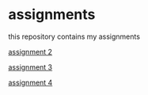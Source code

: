 # assignments
this repository contains my assignments

[assignment 2](https://github.com/FiloDerba/assignments/blob/master/assignment2%20.ipynb)

[assignment 3](https://github.com/FiloDerba/assignments/blob/master/assignment3.ipynb)

[assignment 4](https://github.com/FiloDerba/assignments/blob/master/assignment4.ipynb)
